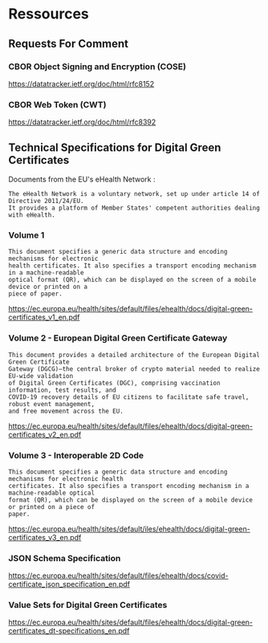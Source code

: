 # Ressources

## Requests For Comment
### CBOR Object Signing and Encryption (COSE)
https://datatracker.ietf.org/doc/html/rfc8152

### CBOR Web Token (CWT)
https://datatracker.ietf.org/doc/html/rfc8392

## Technical Specifications for Digital Green Certificates

Documents from the EU's eHealth Network :

```
The eHealth Network is a voluntary network, set up under article 14 of Directive 2011/24/EU.
It provides a platform of Member States' competent authorities dealing with eHealth.
```

###  Volume 1
```
This document specifies a generic data structure and encoding mechanisms for electronic
health certificates. It also specifies a transport encoding mechanism in a machine-readable
optical format (QR), which can be displayed on the screen of a mobile device or printed on a
piece of paper.
```
https://ec.europa.eu/health/sites/default/files/ehealth/docs/digital-green-certificates_v1_en.pdf

### Volume 2 - European Digital Green Certificate Gateway
```
This document provides a detailed architecture of the European Digital Green Certificate
Gateway (DGCG)—the central broker of crypto material needed to realize EU-wide validation
of Digital Green Certificates (DGC), comprising vaccination information, test results, and
COVID-19 recovery details of EU citizens to facilitate safe travel, robust event management,
and free movement across the EU.
```
https://ec.europa.eu/health/sites/default/files/ehealth/docs/digital-green-certificates_v2_en.pdf

###  Volume 3 - Interoperable 2D Code
```
This document specifies a generic data structure and encoding mechanisms for electronic health
certificates. It also specifies a transport encoding mechanism in a machine-readable optical
format (QR), which can be displayed on the screen of a mobile device or printed on a piece of
paper.
```
https://ec.europa.eu/health/sites/default/iles/ehealth/docs/digital-green-certificates_v3_en.pdf

###  JSON Schema Specification
https://ec.europa.eu/health/sites/default/files/ehealth/docs/covid-certificate_json_specification_en.pdf

### Value Sets for Digital Green Certificates
https://ec.europa.eu/health/sites/default/files/ehealth/docs/digital-green-certificates_dt-specifications_en.pdf
